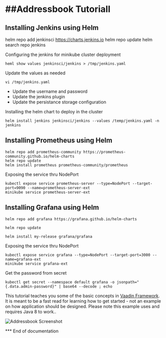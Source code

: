 ##Addressbook Tutoriall
====================


Installing Jenkins using Helm
--------------
helm repo add jenkinsci https://charts.jenkins.io
helm repo update
helm search repo jenkins

Configuring the jenkins for minikube cluster deployment

```
heml show values jenkinsci/jenkins > /tmp/jenkins.yaml
```
Update the values as needed
```
vi /tmp/jenkins.yaml
```

- Update the username and password
- Update the jenkins plugin
- Update the persistance storage configuration

Installing the helm chart to deploy in the cluster
```
helm install jenkins jenkinsci/jenkins --values /temp/jenkins.yaml -n jenkins
```

Installing Prometheus using Helm
--------------
```
helm repo add prometheus-community https://prometheus-community.github.io/helm-charts
helm repo update
helm install prometheus prometheus-community/prometheus
```

Exposing the service thru NodePort

```
kubectl expose service prometheus-server --type=NodePort --target-port=9090 --name=prometheus-server-ext
minikube service prometheus-server-ext
```

Installing Grafana using Helm
--------------

```
helm repo add grafana https://grafana.github.io/helm-charts

helm repo update

helm install my-release grafana/grafana
```
Exposing the service thru NodePort

```
kubectl expose service grafana --type=NodePort --target-port=3000 --name=grafana-ext
minikube service grafana-ext
```
Get the password from secret
```
kubectl get secret --namespace default grafana -o jsonpath="{.data.admin-password}" | base64 --decode ; echo
```
This tutorial teaches you some of the basic concepts in [Vaadin Framework](https://vaadin.com). It is meant to be
a fast read for learning how to get started - not an example on how application should be
designed. Please note this example uses and requires Java 8 to work..

![Addressbook Screenshot](addressbook_screenshot.png "Addressbook Screenshot")


*** End of documentation
